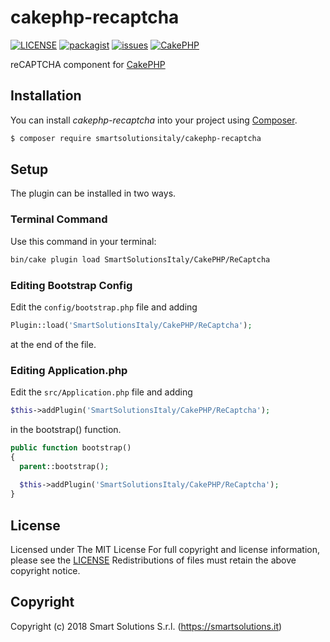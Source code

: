 # cakephp-recaptcha
[![LICENSE](https://img.shields.io/github/license/smartsolutionsitaly/cakephp-recaptcha.svg)](LICENSE)
[![packagist](https://img.shields.io/badge/packagist-smartsolutionsitaly%2Fcakephp--recaptcha-brightgreen.svg)](https://packagist.org/packages/smartsolutionsitaly/cakephp-recaptcha)
[![issues](https://img.shields.io/github/issues/smartsolutionsitaly/cakephp-recaptcha.svg)](https://github.com/smartsolutionsitaly/cakephp-recaptcha/issues)
[![CakePHP](https://img.shields.io/badge/CakePHP-3.5%2B-brightgreen.svg)](https://github.com/cakephp/cakephp)

reCAPTCHA component for [CakePHP](https://github.com/cakephp/cakephp)

## Installation

You can install _cakephp-recaptcha_ into your project using [Composer](https://getcomposer.org).

``` bash
$ composer require smartsolutionsitaly/cakephp-recaptcha
```
## Setup

The plugin can be installed in two ways.

### Terminal Command

Use this command in your terminal:

``` bash
bin/cake plugin load SmartSolutionsItaly/CakePHP/ReCaptcha
```

### Editing Bootstrap Config

Edit the `config/bootstrap.php` file and adding

``` php
Plugin::load('SmartSolutionsItaly/CakePHP/ReCaptcha');
```

at the end of the file.

### Editing Application.php

Edit the `src/Application.php` file and adding

``` php
$this->addPlugin('SmartSolutionsItaly/CakePHP/ReCaptcha');
```

in the bootstrap() function.

``` php
public function bootstrap()
{
  parent::bootstrap();
  
  $this->addPlugin('SmartSolutionsItaly/CakePHP/ReCaptcha');
}
```

## License
Licensed under The MIT License
For full copyright and license information, please see the [LICENSE](LICENSE)
Redistributions of files must retain the above copyright notice.

## Copyright
Copyright (c) 2018 Smart Solutions S.r.l. (https://smartsolutions.it)
